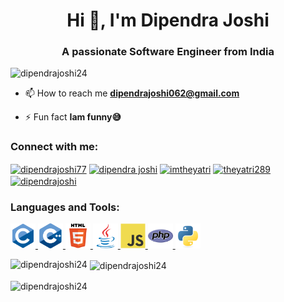 <h1 align="center">Hi 👋, I'm Dipendra Joshi</h1>
<h3 align="center">A passionate Software Engineer from India</h3>

<p align="left"> <img src="https://komarev.com/ghpvc/?username=dipendrajoshi24&label=Profile%20views&color=0e75b6&style=flat" alt="dipendrajoshi24" /> </p>

- 📫 How to reach me **dipendrajoshi062@gmail.com**

- ⚡ Fun fact **Iam funny😅**

<h3 align="left">Connect with me:</h3>
<p align="left">
<a href="https://twitter.com/dipendrajoshi77" target="blank"><img align="center" src="https://raw.githubusercontent.com/rahuldkjain/github-profile-readme-generator/master/src/images/icons/Social/twitter.svg" alt="dipendrajoshi77" height="30" width="40" /></a>
<a href="https://fb.com/dipendra joshi" target="blank"><img align="center" src="https://raw.githubusercontent.com/rahuldkjain/github-profile-readme-generator/master/src/images/icons/Social/facebook.svg" alt="dipendra joshi" height="30" width="40" /></a>
<a href="https://instagram.com/imtheyatri" target="blank"><img align="center" src="https://raw.githubusercontent.com/rahuldkjain/github-profile-readme-generator/master/src/images/icons/Social/instagram.svg" alt="imtheyatri" height="30" width="40" /></a>
<a href="https://www.youtube.com/c/theyatri289" target="blank"><img align="center" src="https://raw.githubusercontent.com/rahuldkjain/github-profile-readme-generator/master/src/images/icons/Social/youtube.svg" alt="theyatri289" height="30" width="40" /></a>
<a href="https://www.leetcode.com/dipendrajoshi" target="blank"><img align="center" src="https://raw.githubusercontent.com/rahuldkjain/github-profile-readme-generator/master/src/images/icons/Social/leet-code.svg" alt="dipendrajoshi" height="30" width="40" /></a>
</p>

<h3 align="left">Languages and Tools:</h3>
<p align="left"> <a href="https://www.cprogramming.com/" target="_blank" rel="noreferrer"> <img src="https://raw.githubusercontent.com/devicons/devicon/master/icons/c/c-original.svg" alt="c" width="40" height="40"/> </a> <a href="https://www.w3schools.com/cpp/" target="_blank" rel="noreferrer"> <img src="https://raw.githubusercontent.com/devicons/devicon/master/icons/cplusplus/cplusplus-original.svg" alt="cplusplus" width="40" height="40"/> </a> <a href="https://www.w3.org/html/" target="_blank" rel="noreferrer"> <img src="https://raw.githubusercontent.com/devicons/devicon/master/icons/html5/html5-original-wordmark.svg" alt="html5" width="40" height="40"/> </a> <a href="https://www.java.com" target="_blank" rel="noreferrer"> <img src="https://raw.githubusercontent.com/devicons/devicon/master/icons/java/java-original.svg" alt="java" width="40" height="40"/> </a> <a href="https://developer.mozilla.org/en-US/docs/Web/JavaScript" target="_blank" rel="noreferrer"> <img src="https://raw.githubusercontent.com/devicons/devicon/master/icons/javascript/javascript-original.svg" alt="javascript" width="40" height="40"/> </a> <a href="https://www.php.net" target="_blank" rel="noreferrer"> <img src="https://raw.githubusercontent.com/devicons/devicon/master/icons/php/php-original.svg" alt="php" width="40" height="40"/> </a> <a href="https://www.python.org" target="_blank" rel="noreferrer"> <img src="https://raw.githubusercontent.com/devicons/devicon/master/icons/python/python-original.svg" alt="python" width="40" height="40"/> </a> </p>

<p><img align="left" src="https://github-readme-stats.vercel.app/api/top-langs?username=dipendrajoshi24&show_icons=true&locale=en&layout=compact" alt="dipendrajoshi24" /></p>

<p>&nbsp;<img align="center" src="https://github-readme-stats.vercel.app/api?username=dipendrajoshi24&show_icons=true&locale=en" alt="dipendrajoshi24" /></p>

<p><img align="center" src="https://github-readme-streak-stats.herokuapp.com/?user=dipendrajoshi24&" alt="dipendrajoshi24" /></p>
